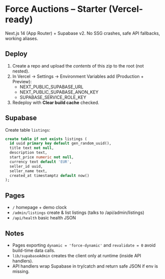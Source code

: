 # Force Auctions – Starter (Vercel-ready)

Next.js 14 (App Router) + Supabase v2. No SSG crashes, safe API fallbacks, working aliases.

## Deploy
1) Create a repo and upload the *contents* of this zip to the root (not nested).
2) In Vercel → Settings → Environment Variables add (Production + Preview):
   - NEXT_PUBLIC_SUPABASE_URL
   - NEXT_PUBLIC_SUPABASE_ANON_KEY
   - SUPABASE_SERVICE_ROLE_KEY
3) Redeploy with **Clear build cache** checked.

## Supabase
Create table `listings`:
```sql
create table if not exists listings (
  id uuid primary key default gen_random_uuid(),
  title text not null,
  description text,
  start_price numeric not null,
  currency text default 'EUR',
  seller_id uuid,
  seller_name text,
  created_at timestamptz default now()
);
```

## Pages
- `/` homepage + demo clock
- `/admin/listings` create & list listings (talks to /api/admin/listings)
- `/api/health` basic health JSON

## Notes
- Pages exporting `dynamic = 'force-dynamic'` and `revalidate = 0` avoid build-time data calls.
- `lib/supabaseAdmin` creates the client only at runtime (inside API handlers).
- API handlers wrap Supabase in try/catch and return safe JSON if env is missing.
